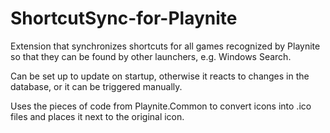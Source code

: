 # ShortcutSync-for-Playnite

Extension that synchronizes shortcuts for all games recognized by Playnite so that they can be found by other launchers, e.g. Windows Search.

Can be set up to update on startup, otherwise it reacts to changes in the database, or it can be triggered manually.

Uses the pieces of code from Playnite.Common to convert icons into .ico files and places it next to the original icon.
